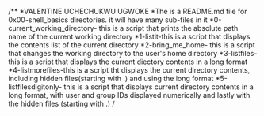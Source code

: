 /**
*VALENTINE UCHECHUKWU UGWOKE
*The is a README.md file for 0x00-shell_basics directories. it will have many sub-files in it
*0-current_working_directory- this is a script that prints the absolute path name of the current working directory
*1-listit-this is a script that displays the contents list of the current directory
*2-bring_me_home- this is a script that changes the working directory to the user's home directory
*3-listfiles-this is a script that displays the current diectory contents in a long format
*4-listmorefiles-this is a script tht displays the current directory contents, including hidden files(starting with .) and using the long format
*5-listfilesdigitonly- this is a script that displays current directory contents in a long format, with user and group IDs displayed numerically and lastly with the hidden files (starting with .)
/
